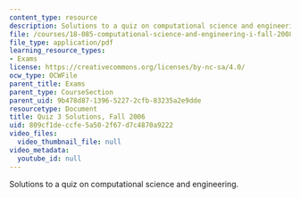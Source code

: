 ```yaml
---
content_type: resource
description: Solutions to a quiz on computational science and engineering.
file: /courses/18-085-computational-science-and-engineering-i-fall-2008/809cf1deccfe5a502f67d7c4870a9222_q3_sol_18085_f06.pdf
file_type: application/pdf
learning_resource_types:
- Exams
license: https://creativecommons.org/licenses/by-nc-sa/4.0/
ocw_type: OCWFile
parent_title: Exams
parent_type: CourseSection
parent_uid: 9b478d87-1396-5227-2cfb-83235a2e9dde
resourcetype: Document
title: Quiz 3 Solutions, Fall 2006
uid: 809cf1de-ccfe-5a50-2f67-d7c4870a9222
video_files:
  video_thumbnail_file: null
video_metadata:
  youtube_id: null
---
```

Solutions to a quiz on computational science and engineering.